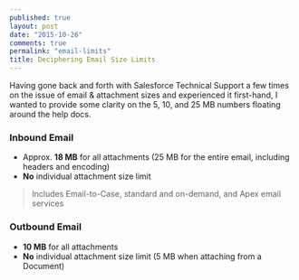 ```yaml
---
published: true
layout: post
date: "2015-10-26"
comments: true
permalink: "email-limits"
title: Deciphering Email Size Limits
---
```






Having gone back and forth with Salesforce Technical Support a few times on the issue of email & attachment sizes and experienced it first-hand, I wanted to provide some clarity on the 5, 10, and 25 MB numbers floating around the help docs. 

### Inbound Email
- Approx. **18 MB** for all attachments (25 MB for the entire email, including headers and encoding)
- **No** individual attachment size limit
> Includes Email-to-Case, standard and on-demand, and Apex email services

### Outbound Email
- **10 MB** for all attachments
- **No** individual attachment size limit (5 MB when attaching from a Document)

